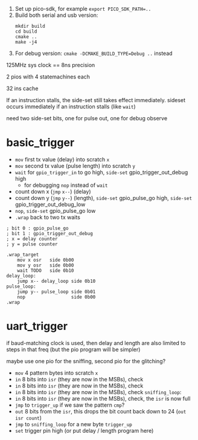 1. Set up pico-sdk, for example `export PICO_SDK_PATH=..`
2. Build both serial and usb version:
    ```
    mkdir build
    cd build
    cmake ..
    make -j4
    ```
3. For debug version: `cmake -DCMAKE_BUILD_TYPE=Debug ..` instead

125MHz sys clock == 8ns precision

2 pios with 4 statemachines each

32 ins cache

If an instruction stalls, the side-set still takes effect immediately. 
sideset occurs immediately if an instruction stalls (like `wait`)

need two side-set bits, one for pulse out, one for debug observe

# basic_trigger
- `mov` first tx value (delay) into scratch `x`
- `mov` second tx value (pulse length) into scratch `y`
- `wait` for `gpio_trigger_in` to go high, `side-set` gpio_trigger_out_debug high
    - for debugging `nop` instead of `wait`
- count down x (`jmp` `x--`) (delay)
- count down y (`jmp` `y--`) (length), `side-set` gpio_pulse_go high, `side-set` gpio_trigger_out_debug_low
- `nop`, `side-set` gpio_pulse_go low
- `.wrap` back to two tx waits

```
; bit 0 : gpio_pulse_go
; bit 1 : gpio_trigger_out_debug
; x = delay counter
; y = pulse counter

.wrap_target
    mov x osr   side 0b00
    mov y osr   side 0b00
    wait TODO   side 0b10
delay_loop:
    jump x-- delay_loop side 0b10 
pulse_loop:
    jump y-- pulse_loop side 0b01
    nop                 side 0b00
.wrap
```

# uart_trigger
if baud-matching clock is used, then delay and length are also limited to steps in that freq (but the pio program will be simpler)

maybe use one pio for the sniffing, second pio for the glitching?

- `mov` 4 pattern bytes into scratch `x`
- `in` 8 bits into `isr` (they are now in the MSBs), check
- `in` 8 bits into `isr` (they are now in the MSBs), check
- `in` 8 bits into `isr` (they are now in the MSBs), check
`sniffing_loop`: 
- `in` 8 bits into `isr` (they are now in the MSBs), check, the `isr` is now full
- `jmp` to `trigger_up` if we saw the pattern `cmp`?
- `out` 8 bits from the `isr`, this drops the bit count back down to 24 (`out isr count`)
- `jmp` to `sniffing_loop` for a new byte
`trigger_up`
- `set` trigger pin high (or put delay / length program here)